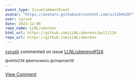 ```yaml
---
event_type: IssueCommentEvent
avatar: "https://avatars.githubusercontent.com/u/1194526?"
user: cyrush
date: 2023-12-06
repo_name: LLNL/uberenv
html_url: https://github.com/LLNL/uberenv/pull/124
repo_url: https://github.com/LLNL/uberenv
---
```


<a href='https://github.com/cyrush' target='_blank'>cyrush</a> commented on issue <a href='https://github.com/LLNL/uberenv/pull/124' target='_blank'>LLNL/uberenv#124</a>.

<small>@white238 @kennyweiss @chapman39  ...</small>

<a href='https://github.com/LLNL/uberenv/pull/124' target='_blank'>View Comment</a>